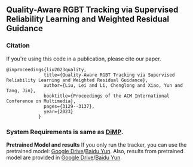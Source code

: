 ## Quality-Aware RGBT Tracking via Supervised Reliability Learning and Weighted Residual Guidance

### Citation
If you're using this code in a publication, please cite our paper.

	@inproceedings{liu2023quality,
                  title={Quality-Aware RGBT Tracking via Supervised Reliability Learning and Weighted Residual Guidance},
                  author={Liu, Lei and Li, Chenglong and Xiao, Yun and Tang, Jin},
                  booktitle={Proceedings of the ACM International Conference on Multimedia},
                  pages={3129--3137},
                  year={2023}
                }
  
### System Requirements is same as [DiMP](https://github.com/visionml/pytracking).

**Pretrained Model and results**
If you only run the tracker, you can use the pretrained model: 
[Google Drive](https://drive.google.com/drive/folders/1_kVHMYLGRR61_-SQjs5Pznvtq-xzOhzo?usp=sharing)/[Baidu Yun](https://pan.baidu.com/s/1RuXGp1AXvb2MgfZUvCZ04w?pwd=1fvd).
Also, results from pretrained model are provided in [Google Drive](https://drive.google.com/drive/folders/1ScGWAqddpV0hBXRHfrfTW75hp3q4y6E7?usp=sharing)/[Baidu Yun](https://pan.baidu.com/s/1SHIOQXOdmHUU4_iafMy6UA?pwd=x4da).
